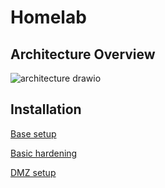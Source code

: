 # Homelab 

## Architecture Overview
![architecture drawio](https://github.com/user-attachments/assets/e3d6e211-60dd-4693-a8bf-74a6478297c6)

## Installation
[Base setup](https://github.com/hiCozyty/homelab/blob/main/readme/base_homelab_setup.md)

[Basic hardening](https://github.com/hiCozyty/homelab/blob/main/readme/basic_hardening.md)

[DMZ setup](https://github.com/hiCozyty/homelab/blob/main/readme/dmz_setup.md)
